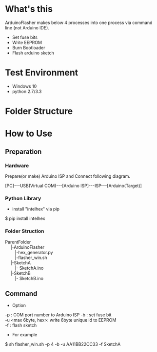 # What's this

ArduinoFlasher makes below 4 processes into one process via command line (not Arduino IDE).

- Set fuse bits
- Write EEPROM
- Burn Bootloader
- Flash arduino sketch


# Test Environment
- Windows 10
- python 2.7/3.3

# Folder Structure


# How to Use

## Preparation

### Hardware
Prepare(or make) Arduino ISP and Connect following diagram.

[PC]---USB(Virtual COM)---[Arduino ISP]---ISP---[Arduino(Target)]

### Python Library
- install "intelhex" via pip

$ pip install intelhex

### Folder Struction

ParentFolder<br>
&emsp; |-ArduinoFlasher<br>
&emsp;&emsp; |-hex_generator.py<br>
&emsp;&emsp;  |-flasher_win.sh<br>
&emsp; |-SketchA<br>
&emsp;&emsp;  |- SketchA.ino<br>
&emsp; |-SketchB<br>
&emsp;&emsp;  |- SketchB.ino<br>

## Command
- Option

-p : COM port number to Arduino ISP
-b : set fuse bit<br>
-u <max 6byte, hex>: write 6byte unique id to EEPROM<br>
-f <sketch name>: flash sketch<br>

- For example

$ sh flasher_win.sh -p 4 -b -u AA11BB22CC33 -f SketchA
